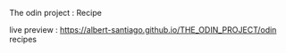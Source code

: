 The odin project : Recipe

live preview : https://albert-santiago.github.io/THE_ODIN_PROJECT/odin recipes

